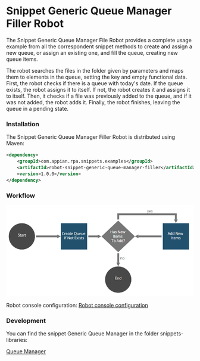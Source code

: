 # Snippet Generic Queue Manager Filler Robot

The Snippet Generic Queue Manager File Robot provides a complete usage example from all the correspondent snippet methods to create and assign a new queue, or assign an existing one, and fill the queue, creating new queue items.

The robot searches the files in the folder given by parameters and maps them to elements in the queue, setting the key and empty functional data. First, the robot checks if there is a queue with today's date. If the queue exists, the robot assigns it to itself. If not, the robot creates it and assigns it to itself. Then, it checks if a file was previously added to the queue, and if it was not added, the robot adds it. Finally, the robot finishes, leaving the queue in a pending state.

### Installation

The Snippet Generic Queue Manager Filler Robot is distributed using Maven:
```xml
<dependency>
	<groupId>com.appian.rpa.snippets.examples</groupId>
	<artifactId>robot-snippet-generic-queue-manager-filler</artifactId>
	<version>1.0.0</version>
</dependency>
```

### Workflow

![Robot workflow](./console/workflow.png)

Robot console configuration:
[Robot console configuration](./console/robot-snippet-generic-queue-manager-filler-configuration.zip)

### Development
You can find the snippet Generic Queue Manager in the folder snippets-libraries:

[Queue Manager](../../snippets/snippets-libraries/queue-manager)
